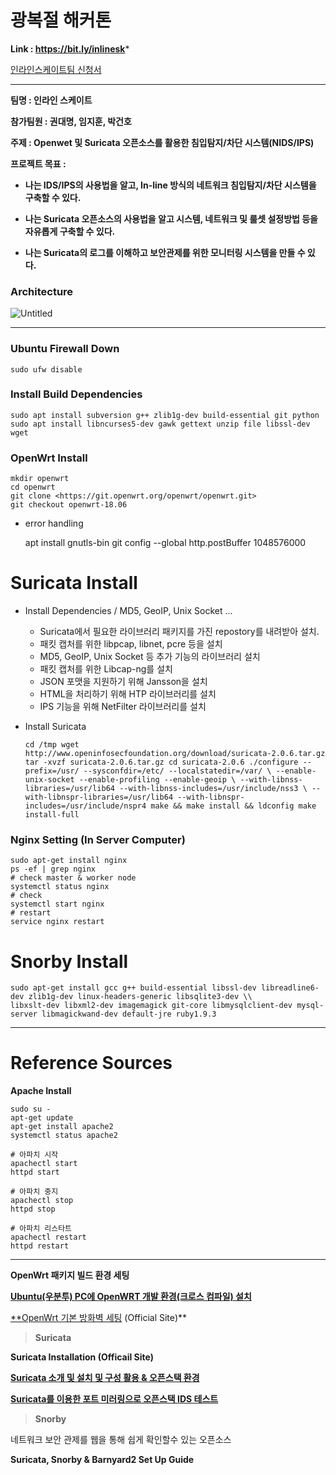 # 광복절 해커톤

**Link :  https://bit.ly/inlinesk***

[인라인스케이트팀 신청서](https://www.notion.so/a0a4d75318724fddad69056555f09ed2)

------

**팀명 : 인라인 스케이트**

**참가팀원 : 권대명, 임지훈, 박건호**

**주제 : Openwet 및 Suricata 오픈소스를 활용한 침입탐지/차단 시스템(NIDS/IPS)**

**프로젝트 목표 :**

- **나는 IDS/IPS의 사용법을 알고, In-line 방식의 네트워크 침입탐지/차단 시스템을 구축할 수 있다.**

- **나는 Suricata 오픈소스의 사용법을 알고 시스템, 네트워크 및 룰셋 설정방법 등을 자유롭게 구축할 수 있다.**

- **나는 Suricata의 로그를 이해하고 보안관제를 위한 모니터링 시스템을 만들 수 있다.**

  

### **Architecture**

![Untitled](https://user-images.githubusercontent.com/41619898/63038888-22b80780-befd-11e9-8d93-c1e4c36b9e7f.png)

------

### Ubuntu Firewall Down

```
sudo ufw disable
```

### Install Build Dependencies

```
sudo apt install subversion g++ zlib1g-dev build-essential git python
sudo apt install libncurses5-dev gawk gettext unzip file libssl-dev wget
```

### **OpenWrt Install**

```
mkdir openwrt
cd openwrt
git clone <https://git.openwrt.org/openwrt/openwrt.git>
git checkout openwrt-18.06
```

- error handling

  apt install gnutls-bin git config --global http.postBuffer 1048576000

  

# Suricata Install

- Install  Dependencies / MD5, GeoIP, Unix Socket ...

  - Suricata에서 필요한 라이브러리 패키지를 가진 repostory를 내려받아 설치.
  - 패킷 캡처를 위한 libpcap, libnet, pcre 등을 설치
  - MD5, GeoIP, Unix Socket 등 추가 기능의 라이브러리 설치
  - 패킷 캡처를 위한 Libcap-ng를 설치
  - JSON 포맷을 지원하기 위해 Jansson을 설치
  - HTML을 처리하기 위해 HTP 라이브러리를 설치
  - IPS 기능을 위해 NetFilter 라이브러리를 설치

- Install Suricata

  ```shell
  cd /tmp wget http://www.openinfosecfoundation.org/download/suricata-2.0.6.tar.gz tar -xvzf suricata-2.0.6.tar.gz cd suricata-2.0.6 ./configure --prefix=/usr/ --sysconfdir=/etc/ --localstatedir=/var/ \ --enable-unix-socket --enable-profiling --enable-geoip \ --with-libnss-libraries=/usr/lib64 --with-libnss-includes=/usr/include/nss3 \ --with-libnspr-libraries=/usr/lib64 --with-libnspr-includes=/usr/include/nspr4 make && make install && ldconfig make install-full
  ```

### Nginx Setting (In Server Computer)

```
sudo apt-get install nginx
ps -ef | grep nginx
# check master & worker node
systemctl status nginx
# check
systemctl start nginx
# restart
service nginx restart
```

# **Snorby** Install

```
sudo apt-get install gcc g++ build-essential libssl-dev libreadline6-dev zlib1g-dev linux-headers-generic libsqlite3-dev \\
libxslt-dev libxml2-dev imagemagick git-core libmysqlclient-dev mysql-server libmagickwand-dev default-jre ruby1.9.3
```

------

# Reference Sources

**Apache Install**

```
sudo su -
apt-get update
apt-get install apache2
systemctl status apache2

# 아파치 시작
apachectl start
httpd start

# 아파치 중지
apachectl stop
httpd stop

# 아파치 리스타트
apachectl restart
httpd restart
```

------

**OpenWrt 패키지 빌드 환경 세팅**

[**Ubuntu(우분투) PC에 OpenWRT 개발 환경(크로스 컴파일) 설치**](https://skylit.tistory.com/76)

[**OpenWrt 기본 방화벽 세팅](https://openwrt.org/ko/docs/guide-user/firewall_configuration) (Official Site)**

> **Suricata**

**Suricata Installation (Officail Site)**

[**Suricata 소개 및 설치 및 구성 활용 & 오픈스택 환경**](https://sola99.tistory.com/401?category=529639)

[**Suricata를 이용한 포트 미러링으로 오픈스택 IDS 테스트**](https://ryusstory.tistory.com/entry/suricata를-이용한-포트-미러링으로-오픈스택-IDS-테스트)

> **Snorby**

네트워크 보안 관제를 웹을 통해 쉽게 확인할수 있는 오픈소스

**Suricata, Snorby & Barnyard2 Set Up Guide**